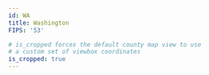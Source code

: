 ```yaml
---
id: WA
title: Washington
FIPS: '53'

# is_cropped forces the default county map view to use
# a custom set of viewbox coordinates
is_cropped: true
---
```

